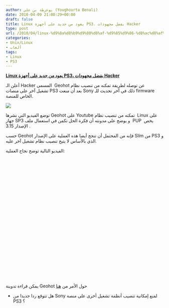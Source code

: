 ```yaml
---
author: يوغرطة بن علي (Youghourta Benali)
date: 2010-04-09 21:00:29+00:00
draft: false
title: Linux يعود من جديد على أجهزة PS3، بفضل مجهودات Hacker
type: post
url: /2010/04/linux-%d9%8a%d8%b9%d9%88%d8%af-%d9%85%d9%86-%d8%ac%d8%af%d9%8a%d8%af-%d8%b9%d9%84%d9%89-%d8%a3%d8%ac%d9%87%d8%b2%d8%a9-ps3%d8%8c-%d8%a8%d9%81%d8%b6%d9%84-%d9%85%d8%ac%d9%87%d9%88%d8%af%d8%a7%d8%aa-hac/
categories:
- Unix/Linux
- ألعاب
tags:
- Linux
- PS3
---
```


[**Linux يعود من جديد على أجهزة PS3، بفضل مجهودات Hacker**](http://www.it-scoop.com/2010/04/linux-%d9%8a%d8%b9%d9%88%d8%af-%d9%85%d9%86-%d8%ac%d8%af%d9%8a%d8%af-%d8%b9%d9%84%d9%89-%d8%a3%d8%ac%d9%87%d8%b2%d8%a9-ps3%d8%8c-%d8%a8%d9%81%d8%b6%d9%84-%d9%85%d8%ac%d9%87%d9%88%d8%af%d8%a7%d8%aa-hac/)


أعلن الـ Hacker المسمى  Geohot عن توصله لطريقة تمكنه من تنصيب نظام تشغيل آخر على منصات PS3 بعد أن منعت Sony ذلك في آخر تحديث للـ firmware الخاص للمنصة.

[![](http://www.it-scoop.com/wp-content/uploads/2010/04/linux_on_ps3.jpg)
](http://www.it-scoop.com/2010/04/linux-%d9%8a%d8%b9%d9%88%d8%af-%d9%85%d9%86-%d8%ac%d8%af%d9%8a%d8%af-%d8%b9%d9%84%d9%89-%d8%a3%d8%ac%d9%87%d8%b2%d8%a9-ps3%d8%8c-%d8%a8%d9%81%d8%b6%d9%84-%d9%85%d8%ac%d9%87%d9%88%d8%af%d8%a7%d8%aa-hac/)

توضع الفيديو التي نشرها Geohot على Youtube تمكنه من تنصيب نظام  Linux على جهاز SP3 و يوضح على مدونته أن فكرة الحل تكمن في استعمال ملف  PUP  يخص الإصدار 3.15 .

حسب Geohot فإنه من المحتمل أن تنجح أيضا هذه العملية على الإصدار Slim من PS3 و الذي بالأساس لا يتيح تنصيب نظام تشغيل آخر عليه.

الفيديو التالية توضح نجاح العملية:

<!-- more -->
<object classid="clsid:d27cdb6e-ae6d-11cf-96b8-444553540000" width="480" codebase="http://download.macromedia.com/pub/shockwave/cabs/flash/swflash.cab#version=6,0,40,0" height="385"><embed src="http://www.youtube.com/v/1-9wLWQ4-uA&hl=fr_FR&fs=1&" allowscriptaccess="always" height="385" width="480" allowfullscreen="true" type="application/x-shockwave-flash"></embed></object>

يمكن قراءة تدوينة Geohot حول الأمر من [هنا](http://geohotps3.blogspot.com/2010/04/otheros-supported-on-321oo.html)

- هل تتوقع ردا جديدا من Sony لمنع إمكانية تنصيب أنظمة تشغيل أخرى على منصة PS3 ؟
